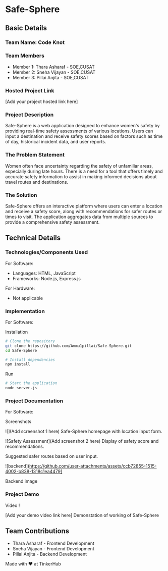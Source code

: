 # Safe-Sphere 

## Basic Details

### Team Name: Code Knot

### Team Members

- Member 1: Thara Asharaf - SOE,CUSAT
- Member 2: Sneha Vijayan - SOE,CUSAT
- Member 3: Pillai Anjita - SOE,CUSAT

### Hosted Project Link

[Add your project hosted link here]

### Project Description

Safe-Sphere is a web application designed to enhance women's safety by providing real-time safety assessments of various locations. Users can input a destination and receive safety scores based on factors such as time of day, historical incident data, and user reports.

### The Problem Statement

Women often face uncertainty regarding the safety of unfamiliar areas, especially during late hours. There is a need for a tool that offers timely and accurate safety information to assist in making informed decisions about travel routes and destinations.

### The Solution

Safe-Sphere offers an interactive platform where users can enter a location and receive a safety score, along with recommendations for safer routes or times to visit. The application aggregates data from multiple sources to provide a comprehensive safety assessment.

## Technical Details

### Technologies/Components Used

For Software:

- Languages: HTML, JavaScript
- Frameworks: Node.js, Express.js

For Hardware:

- Not applicable

### Implementation

For Software:

Installation

```bash
# Clone the repository
git clone https://github.com/Ammu1pillai/Safe-Sphere.git
cd Safe-Sphere

# Install dependencies
npm install
```

Run

```bash
# Start the application
node server.js
```

### Project Documentation

For Software:

Screenshots

![](Add screenshot 1 here)
Safe-Sphere homepage with location input form.

![Safety Assessment](Add screenshot 2 here)
Display of safety score and recommendations.


Suggested safer routes based on user input.

![backend](https://github.com/user-attachments/assets/ccb72855-1515-4002-b838-1318c1ea4479]

Backend image

### Project Demo

Video
!

[Add your demo video link here]
Demonstation of working of Safe-Sphere

## Team Contributions

- Thara Asharaf - Frontend Development
- Sneha Vijayan - Frontend Development
- Pillai Anjita - Backend Development

Made with ❤️ at TinkerHub
